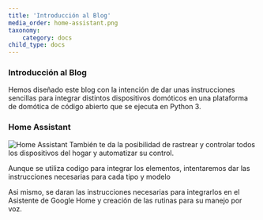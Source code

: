 ```yaml
---
title: 'Introducción al Blog'
media_order: home-assistant.png
taxonomy:
    category: docs
child_type: docs
---
```


### Introducción al Blog
Hemos diseñado este blog con la intención de dar unas instrucciones sencillas
para integrar distintos dispositivos domóticos en una plataforma de domótica
de código abierto que se ejecuta en Python 3.
### Home Assistant
![Home Assistant](home-assistant.png)
También te da la posibilidad de rastrear y controlar todos los dispositivos
del hogar y automatizar su control. 

Aunque se utiliza codigo para integrar los elementos, intentaremos dar las instrucciones necesarias para cada tipo y modelo

Asi mismo, se daran las instrucciones necesarias para integrarlos en el
Asistente de Google Home y creación de las rutinas para su manejo por voz. 
